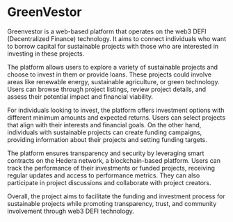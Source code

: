 # GreenVestor

Greenvestor is a web-based platform that operates on the web3 DEFI (Decentralized Finance) technology. It aims to connect individuals who want to borrow capital for sustainable projects with those who are interested in investing in these projects.

The platform allows users to explore a variety of sustainable projects and choose to invest in them or provide loans. These projects could involve areas like renewable energy, sustainable agriculture, or green technology. Users can browse through project listings, review project details, and assess their potential impact and financial viability.

For individuals looking to invest, the platform offers investment options with different minimum amounts and expected returns. Users can select projects that align with their interests and financial goals. On the other hand, individuals with sustainable projects can create funding campaigns, providing information about their projects and setting funding targets.

The platform ensures transparency and security by leveraging smart contracts on the Hedera network, a blockchain-based platform. Users can track the performance of their investments or funded projects, receiving regular updates and access to performance metrics. They can also participate in project discussions and collaborate with project creators.

Overall, the project aims to facilitate the funding and investment process for sustainable projects while promoting transparency, trust, and community involvement through web3 DEFI technology.
